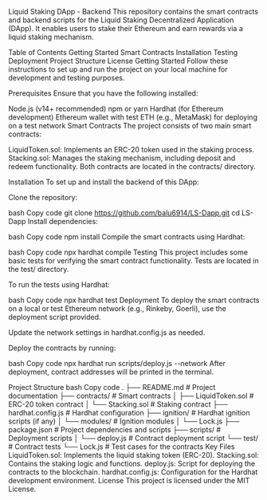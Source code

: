 Liquid Staking DApp - Backend
This repository contains the smart contracts and backend scripts for the Liquid Staking Decentralized Application (DApp). It enables users to stake their Ethereum and earn rewards via a liquid staking mechanism.

Table of Contents
Getting Started
Smart Contracts
Installation
Testing
Deployment
Project Structure
License
Getting Started
Follow these instructions to set up and run the project on your local machine for development and testing purposes.

Prerequisites
Ensure that you have the following installed:

Node.js (v14+ recommended)
npm or yarn
Hardhat (for Ethereum development)
Ethereum wallet with test ETH (e.g., MetaMask) for deploying on a test network
Smart Contracts
The project consists of two main smart contracts:

LiquidToken.sol: Implements an ERC-20 token used in the staking process.
Stacking.sol: Manages the staking mechanism, including deposit and redeem functionality.
Both contracts are located in the contracts/ directory.

Installation
To set up and install the backend of this DApp:

Clone the repository:

bash
Copy code
git clone https://github.com/balu6914/LS-Dapp.git
cd LS-Dapp
Install dependencies:

bash
Copy code
npm install
Compile the smart contracts using Hardhat:

bash
Copy code
npx hardhat compile
Testing
This project includes some basic tests for verifying the smart contract functionality. Tests are located in the test/ directory.

To run the tests using Hardhat:

bash
Copy code
npx hardhat test
Deployment
To deploy the smart contracts on a local or test Ethereum network (e.g., Rinkeby, Goerli), use the deployment script provided.

Update the network settings in hardhat.config.js as needed.

Deploy the contracts by running:

bash
Copy code
npx hardhat run scripts/deploy.js --network <network-name>
After deployment, contract addresses will be printed in the terminal.

Project Structure
bash
Copy code
.
├── README.md                      # Project documentation
├── contracts/                     # Smart contracts
│   ├── LiquidToken.sol            # ERC-20 token contract
│   └── Stacking.sol               # Staking contract
├── hardhat.config.js              # Hardhat configuration
├── ignition/                      # Hardhat ignition scripts (if any)
│   └── modules/                   # Ignition modules
│       └── Lock.js
├── package.json                   # Project dependencies and scripts
├── scripts/                       # Deployment scripts
│   └── deploy.js                  # Contract deployment script
└── test/                          # Contract tests
    └── Lock.js                    # Test cases for the contracts
Key Files
LiquidToken.sol: Implements the liquid staking token (ERC-20).
Stacking.sol: Contains the staking logic and functions.
deploy.js: Script for deploying the contracts to the blockchain.
hardhat.config.js: Configuration for the Hardhat development environment.
License
This project is licensed under the MIT License.
